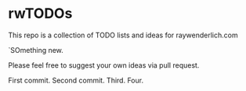 # rwTODOs

This repo is a collection of TODO lists and ideas for raywenderlich.com

`SOmething new.

Please feel free to suggest your own ideas via pull request.

First commit.
Second commit.
Third.
Four.
